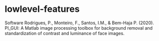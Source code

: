 # lowlevel-features
Software
Rodrigues, P., Monteiro, F., Santos, I.M., &amp; Bem-Haja P. (2020). PI_GUI: A Matlab image processing toolbox for background removal and standardization of contrast and luminance of face images.
